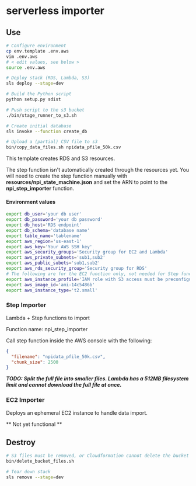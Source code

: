 # serverless importer

## Use

```bash
# Configure environment
cp env.template .env.aws
vim .env.aws
# < edit values, see below >
source .env.aws

# Deploy stack (RDS, Lambda, S3)
sls deploy --stage=dev

# Build the Python script
python setup.py sdist

# Push script to the s3 bucket
./bin/stage_runner_to_s3.sh

# Create initial database
sls invoke --function create_db

# Upload a (partial) CSV file to s3
bin/copy_data_files.sh npidata_pfile_50k.csv
```

This template creates RDS and S3 resources.

The step function isn't automatically created through the resources yet.  You will need to create the step function
manually with __resources/npi_state_machine.json__ and set the ARN to point to the __npi_step_importer__ function.

#### Environment values

```bash
export db_user='your db user'
export db_password='your db password'
export db_host='RDS endpoint'
export db_schema='database name'
export table_name='tablename'
export aws_region='us-east-1'
export aws_key='Your AWS SSH key'
export aws_security_groups='Security group for EC2 and Lambda'
export aws_private_subnets='sub1,sub2'
export aws_public_subets='sub1,sub2'
export aws_rds_security_group='Security group for RDS'
# The following are for the EC2 function only, not needed for Step function
export aws_instance_profile='IAM role with S3 access must be preconfigured'
export aws_image_id='ami-14c5486b'
export aws_instance_type='t2.small'
```

### Step Importer

Lambda + Step functions to import

Function name: npi_step_importer

Call step function inside the AWS console with the following:

```json
{
  "filename": "npidata_pfile_50k.csv",
  "chunk_size": 2500
}
```

___TODO: Split the full file into smaller files.  Lambda has a 512MB filesystem limit and cannot download the full file at once.___

### EC2 Importer

Deploys an ephemeral EC2 instance to handle data import.

** Not yet functional **


## Destroy

```bash
# S3 files must be removed, or Cloudformation cannot delete the bucket
bin/delete_bucket_files.sh

# Tear down stack
sls remove --stage=dev
```